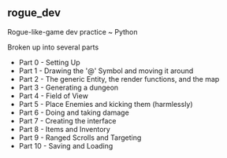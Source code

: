 **rogue_dev**
- 
Rogue-like-game dev practice ~ Python

Broken up into several parts 
 
 - Part 0 - Setting Up
 - Part 1 - Drawing the '@' Symbol and moving it around
 - Part 2 - The generic Entity, the render functions, and the map
 - Part 3 - Generating a dungeon
 - Part 4 - Field of View
 - Part 5 - Place Enemies and kicking them (harmlessly)
 - Part 6 - Doing and taking damage
 - Part 7 - Creating the interface 
 - Part 8 - Items and Inventory
 - Part 9 - Ranged Scrolls and Targeting
 - Part 10 - Saving and Loading